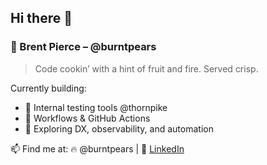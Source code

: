 ## Hi there 👋

<!--
**burntpears/burntpears** is a ✨ _special_ ✨ repository because its `README.md` (this file) appears on your GitHub profile.

Here are some ideas to get you started:

- 🔭 I’m currently working on ...
- 🌱 I’m currently learning ...
- 👯 I’m looking to collaborate on ...
- 🤔 I’m looking for help with ...
- 💬 Ask me about ...
- 📫 How to reach me: ...
- 😄 Pronouns: ...
- ⚡ Fun fact: ...
-->

### 🍐 Brent Pierce – @burntpears

> Code cookin’ with a hint of fruit and fire. Served crisp.

Currently building:
- 🔧 Internal testing tools @thornpike
- 🧪 Workflows & GitHub Actions
- 🧠 Exploring DX, observability, and automation

📫 Find me at: 🔥 @burntpears | 💼 [LinkedIn](https://www.linkedin.com/in/brentpierce/)
